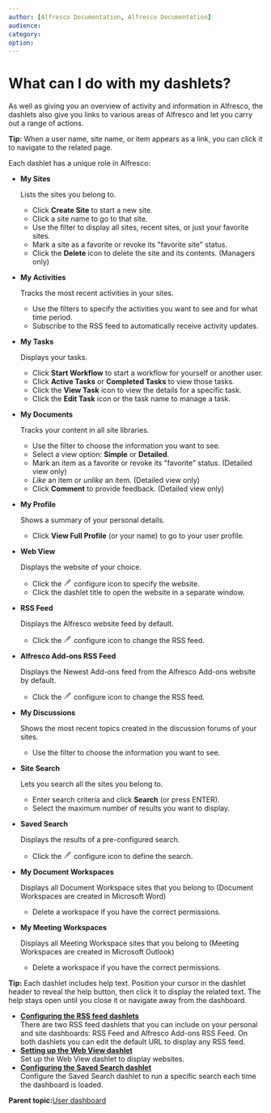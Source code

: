 ```yaml
---
author: [Alfresco Documentation, Alfresco Documentation]
audience: 
category: 
option: 
---
```


# What can I do with my dashlets?

As well as giving you an overview of activity and information in Alfresco, the dashlets also give you links to various areas of Alfresco and let you carry out a range of actions.

**Tip:** When a user name, site name, or item appears as a link, you can click it to navigate to the related page.

Each dashlet has a unique role in Alfresco:

-   **My Sites**

    Lists the sites you belong to.

    -   Click **Create Site** to start a new site.
    -   Click a site name to go to that site.
    -   Use the filter to display all sites, recent sites, or just your favorite sites.
    -   Mark a site as a favorite or revoke its "favorite site" status.
    -   Click the **Delete** icon to delete the site and its contents. \(Managers only\)
-   **My Activities**

    Tracks the most recent activities in your sites.

    -   Use the filters to specify the activities you want to see and for what time period.
    -   Subscribe to the RSS feed to automatically receive activity updates.
-   **My Tasks**

    Displays your tasks.

    -   Click **Start Workflow** to start a workflow for yourself or another user.
    -   Click **Active Tasks** or **Completed Tasks** to view those tasks.
    -   Click the **View Task** icon to view the details for a specific task.
    -   Click the **Edit Task** icon or the task name to manage a task.
-   **My Documents**

    Tracks your content in all site libraries.

    -   Use the filter to choose the information you want to see.
    -   Select a view option: **Simple** or **Detailed**.
    -   Mark an item as a favorite or revoke its "favorite" status. \(Detailed view only\)
    -   *Like* an item or *unlike* an item. \(Detailed view only\)
    -   Click **Comment** to provide feedback. \(Detailed view only\)
-   **My Profile**

    Shows a summary of your personal details.

    -   Click **View Full Profile** \(or your name\) to go to your user profile.
-   **Web View**

    Displays the website of your choice.

    -   Click the ![](../images/ico-configure.png) configure icon to specify the website.
    -   Click the dashlet title to open the website in a separate window.
-   **RSS Feed**

    Displays the Alfresco website feed by default.

    -   Click the ![](../images/ico-configure.png) configure icon to change the RSS feed.
-   **Alfresco Add-ons RSS Feed**

    Displays the Newest Add-ons feed from the Alfresco Add-ons website by default.

    -   Click the ![](../images/ico-configure.png) configure icon to change the RSS feed.
-   **My Discussions**

    Shows the most recent topics created in the discussion forums of your sites.

    -   Use the filter to choose the information you want to see.
-   **Site Search**

    Lets you search all the sites you belong to.

    -   Enter search criteria and click **Search** \(or press ENTER\).
    -   Select the maximum number of results you want to display.
-   **Saved Search**

    Displays the results of a pre-configured search.

    -   Click the ![](../images/ico-configure.png) configure icon to define the search.
-   **My Document Workspaces**

    Displays all Document Workspace sites that you belong to \(Document Workspaces are created in Microsoft Word\)

    -   Delete a workspace if you have the correct permissions.
-   **My Meeting Workspaces**

    Displays all Meeting Workspace sites that you belong to \(Meeting Workspaces are created in Microsoft Outlook\)

    -   Delete a workspace if you have the correct permissions.

**Tip:** Each dashlet includes help text. Position your cursor in the dashlet header to reveal the help button, then click it to display the related text. The help stays open until you close it or navigate away from the dashboard.

-   **[Configuring the RSS feed dashlets](../tasks/dashlet-rssfeed.md)**  
There are two RSS feed dashlets that you can include on your personal and site dashboards: RSS Feed and Alfresco Add-ons RSS Feed. On both dashlets you can edit the default URL to display any RSS feed.
-   **[Setting up the Web View dashlet](../tasks/dashlet-webview-configure.md)**  
Set up the Web View dashlet to display websites.
-   **[Configuring the Saved Search dashlet](../tasks/customize-savedsearch.md)**  
Configure the Saved Search dashlet to run a specific search each time the dashboard is loaded.

**Parent topic:**[User dashboard](../concepts/dashboard-intro.md)

